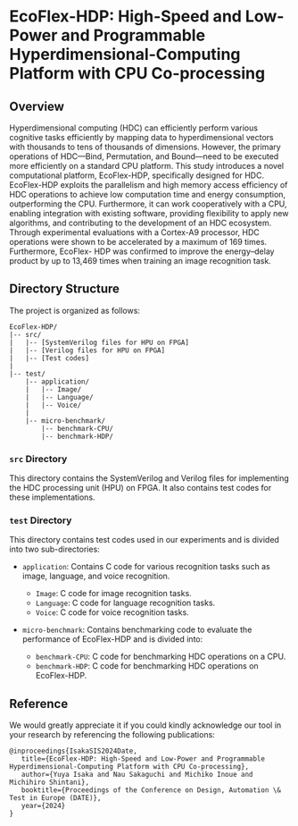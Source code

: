 # EcoFlex-HDP: High-Speed and Low-Power and Programmable Hyperdimensional-Computing Platform with CPU Co-processing

## Overview

Hyperdimensional computing (HDC) can efficiently perform various cognitive tasks efficiently by mapping data to hyperdimensional vectors with thousands to tens of thousands of dimensions. However, the primary operations of HDC—Bind, Permutation, and Bound—need to be executed more efficiently on a standard CPU platform. This study introduces a novel computational platform, EcoFlex-HDP, specifically designed for HDC. EcoFlex-HDP exploits the parallelism and high memory access efficiency of HDC operations to achieve low computation time and energy consumption, outperforming the CPU. Furthermore, it can work cooperatively with a CPU, enabling integration with existing software, providing flexibility to apply new algorithms, and contributing to the development of an HDC ecosystem. Through experimental evaluations with a Cortex-A9 processor, HDC operations were shown to be accelerated by a maximum of 169 times. Furthermore, EcoFlex- HDP was confirmed to improve the energy–delay product by up to 13,469 times when training an image recognition task.

## Directory Structure

The project is organized as follows:

```
EcoFlex-HDP/
|-- src/
|   |-- [SystemVerilog files for HPU on FPGA]
|   |-- [Verilog files for HPU on FPGA]
|   |-- [Test codes]
|
|-- test/
    |-- application/
    |   |-- Image/
    |   |-- Language/
    |   |-- Voice/
    |
    |-- micro-benchmark/
        |-- benchmark-CPU/
        |-- benchmark-HDP/
```

### `src` Directory

This directory contains the SystemVerilog and Verilog files for implementing the HDC processing unit (HPU) on FPGA. It also contains test codes for these implementations.

### `test` Directory

This directory contains test codes used in our experiments and is divided into two sub-directories:

- `application`: Contains C code for various recognition tasks such as image, language, and voice recognition.
  - `Image`: C code for image recognition tasks.
  - `Language`: C code for language recognition tasks.
  - `Voice`: C code for voice recognition tasks.

- `micro-benchmark`: Contains benchmarking code to evaluate the performance of EcoFlex-HDP and is divided into:
  - `benchmark-CPU`: C code for benchmarking HDC operations on a CPU.
  - `benchmark-HDP`: C code for benchmarking HDC operations on EcoFlex-HDP.

## Reference

We would greatly appreciate it if you could kindly acknowledge our tool in your research by referencing the following publications:
````
@inproceedings{IsakaSIS2024Date,
   title={EcoFlex-HDP: High-Speed and Low-Power and Programmable Hyperdimensional-Computing Platform with CPU Co-processing},
   author={Yuya Isaka and Nau Sakaguchi and Michiko Inoue and Michihiro Shintani},
   booktitle={Proceedings of the Conference on Design, Automation \& Test in Europe (DATE)},
   year={2024}
}
````
